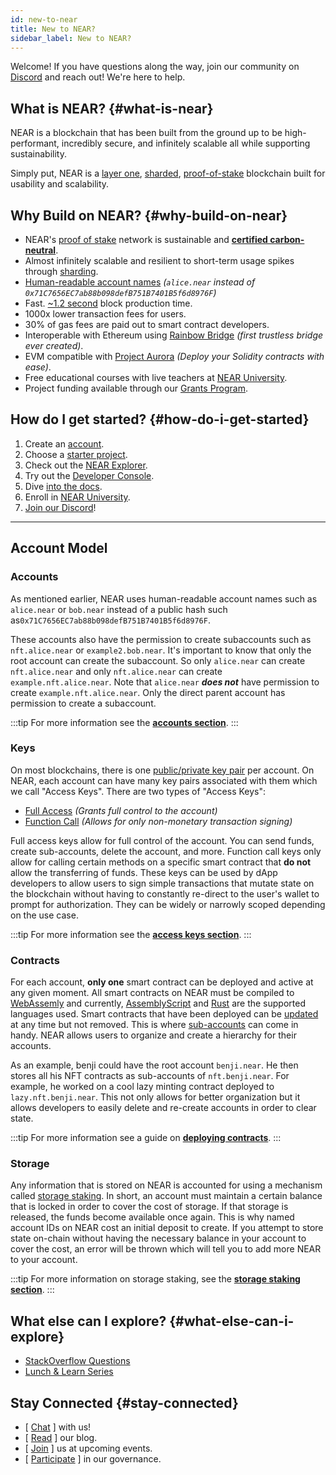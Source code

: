 ```yaml
---
id: new-to-near
title: New to NEAR?
sidebar_label: New to NEAR?
---
```


Welcome! If you have questions along the way, join our community on [Discord](http://near.chat/) and reach out! We're here to help.

## What is NEAR? {#what-is-near}

NEAR is a blockchain that has been built from the ground up to be high-performant, incredibly secure, and infinitely scalable all while supporting sustainability. 

Simply put, NEAR is a [layer one](https://blockchain-comparison.com/blockchain-protocols/), [sharded](https://near.org/blog/near-launches-nightshade-sharding-paving-the-way-for-mass-adoption), [proof-of-stake](https://en.wikipedia.org/wiki/Proof_of_stake) blockchain built for usability and scalability.

## Why Build on NEAR? {#why-build-on-near}

- NEAR's [proof of stake](https://en.wikipedia.org/wiki/Proof_of_stake) network is sustainable and **[certified carbon-neutral](https://near.org/blog/the-near-blockchain-is-climate-neutral/)**.
- Almost infinitely scalable and resilient to short-term usage spikes through [sharding](https://near.org/blog/near-launches-nightshade-sharding-paving-the-way-for-mass-adoption). 
- [Human-readable account names](https://docs.near.org/docs/concepts/account) _(`alice.near` instead of `0x71C7656EC7ab88b098defB751B7401B5f6d8976F`)_
- Fast. [~1.2 second](https://explorer.near.org/) block production time.
- 1000x lower transaction fees for users.
- 30% of gas fees are paid out to smart contract developers.
- Interoperable with Ethereum using [Rainbow Bridge](https://rainbowbridge.app/transfer) _(first trustless bridge ever created)_.
- EVM compatible with [Project Aurora](http://www.aurora.dev) _(Deploy your Solidity contracts with ease)_.
- Free educational courses with live teachers at [NEAR University](http://near.university).
- Project funding available through our [Grants Program](http://near.org/grants).

## How do I get started? {#how-do-i-get-started}

1. Create an [account](https://wallet.testnet.near.org/).
2. Choose a [starter project](http://near.dev/).
3. Check out the [NEAR Explorer](http://explorer.testnet.near.org).
4. Try out the [Developer Console](https://console.pagoda.co/).
4. Dive [into the docs](https://docs.near.org).
5. Enroll in [NEAR University](http://near.university).
5. [Join our Discord](http://near.chat)!

---

## Account Model

### Accounts

As mentioned earlier, NEAR uses human-readable account names such as `alice.near` or `bob.near` instead of a public hash such as`0x71C7656EC7ab88b098defB751B7401B5f6d8976F`. 


These accounts also have the permission to create subaccounts such as `nft.alice.near` or `example2.bob.near`. It's important to know that only the root account can create the subaccount. So only `alice.near` can create `nft.alice.near` and only `nft.alice.near` can create `example.nft.alice.near`. Note that `alice.near` ***does not*** have permission to create `example.nft.alice.near`. Only the direct parent account has permission to create a subaccount.

:::tip
For more information see the **[accounts section](/docs/concepts/account)**.
:::

### Keys

On most blockchains, there is one [public/private key pair](https://en.wikipedia.org/wiki/Public-key_cryptography) per account. On NEAR, each account can have many key pairs associated with them which we call "Access Keys". There are two types of "Access Keys":

- [Full Access](/docs/concepts/account#full-access-keys) _(Grants full control to the account)_
- [Function Call](/docs/concepts/account#function-call-keys) _(Allows for only non-monetary transaction signing)_

Full access keys allow for full control of the account. You can send funds, create sub-accounts, delete the account, and more. Function call keys only allow for calling certain methods on a specific smart contract that **do not** allow the transferring of funds. These keys can be used by dApp developers to allow users to sign simple transactions that mutate state on the blockchain without having to constantly re-direct to the user's wallet to prompt for authorization. They can be widely or narrowly scoped depending on the use case.

:::tip
For more information see the **[access keys section](/docs/concepts/account#access-keys)**.
:::

### Contracts

For each account, **only one** smart contract can be deployed and active at any given moment. All smart contracts on NEAR must be compiled to [WebAssemly](https://webassembly.org/) and currently, [AssemblyScript](https://www.assemblyscript.org/) and [Rust](https://www.rust-lang.org/) are the supported languages used. Smart contracts that have been deployed can be [updated](https://www.near-sdk.io/upgrading/prototyping) at any time but not removed. This is where [sub-accounts](#/docs/concepts/account#subaccounts) can come in handy. NEAR allows users to organize and create a hierarchy for their accounts. 

As an example, benji could have the root account `benji.near`. He then stores all his NFT contracts as sub-accounts of `nft.benji.near`. For example, he worked on a cool lazy minting contract deployed to `lazy.nft.benji.near`. This not only allows for better organization but it allows developers to easily delete and re-create accounts in order to clear state.

:::tip
For more information see a guide on **[deploying contracts](https://www.near-sdk.io/promises/deploy-contract)**.
:::

### Storage

Any information that is stored on NEAR is accounted for using a mechanism called [storage staking](/docs/concepts/storage-staking). In short, an account must maintain a certain balance that is locked in order to cover the cost of storage. If that storage is released, the funds become available once again. This is why named account IDs on NEAR cost an initial deposit to create. If you attempt to store state on-chain without having the necessary balance in your account to cover the cost, an error will be thrown which will tell you to add more NEAR to your account.

:::tip
For more information on storage staking, see the **[storage staking section](/docs/concepts/storage-staking)**.
:::

## What else can I explore? {#what-else-can-i-explore}

- [StackOverflow Questions](https://stackoverflow.com/tags/nearprotocol)
- [Lunch & Learn Series](https://www.youtube.com/watch?v=mhJXsOKoSdg&list=PL9tzQn_TEuFW_t9QDzlQJZpEQnhcZte2y)


## Stay Connected {#stay-connected}

- [ [ Chat](https://near.chat) ] with us!
- [ [Read](https://near.org/blog/) ] our blog.
- [ [Join](https://near.events/) ] us at upcoming events.
- [ [Participate](https://gov.near.org) ] in our governance.
